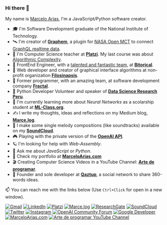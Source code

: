 ### Hi there 👋

My name is [Marcelo Arias](https://marceloarias.com), I'm a JavaScript/Python software creator.

- 🎓 I'm Software Development graduate of the National Institute of Technology.
- 🛰 I'm creator of **[Graphem](https://graphem.space/)**, a plugin for [NASA Open MCT](http://github.com/nasa/openmct) to connect [GraphQL realtime data](https://graphql.org/blog/subscriptions-in-graphql-and-relay/).
- 💚 I'm Computer Science teacher at **[Platzi](https://platzi.com/)**. My last course was about [Algorithmic Complexity](https://platzi.com/cursos/complejidad-js/).
- 🦄 FrontEnd Engineer, with a [talented and fantastic team](https://www.linkedin.com/company/bitorical/people/), at **[Bitorical](https://www.linkedin.com/company/bitorical/)**.
- 🔬 Web developer and creator of graphical interface algorithms at non-profit organization **[Filosinapsis](https://github.com/Filosinapsis/)**.
- 🤖 Former programmer, with an amazing team, at software development company **[Fractal](https://www.linkedin.com/in/celer-s-a-c-98b270a9/)**.
- 🧠 Python Developer Volunteer and speaker of **[Data Science Research Peru](https://www.datascience.pe/)**.
- 🔭 I'm currently learning more about _Neural Networks_ as a scolarship student at **[ML-Class.org](http://ml-class.org/)**.
- ✍ I write my thoughts, ideas and reflections on my Medium blog, **[Marce.log](https://medium.com/@360macky)**.
- 🎹 I make some single melody compositions (like soundtracks) available on my **[SoundCloud](https://soundcloud.com/360macky)**.
- 🎮 Playing with the private version of the **[OpenAI API](https://beta.openai.com/)**.
- 🪐 I'm looking for help with _Web-Assembly_.
- 💬 Ask me about _JavaScript_ or _Python_.
- 📡 Check my portfolio at **[MarceloArias.com](https://marceloarias.com/)**
- 🎬 Creating Computer Science Videos in a YouTube Channel: **[Arte de programar](https://www.youtube.com/ArteDeProgramar)**.
- 🚀 Founder and sole developer at **[Qaztup](https://qaztup.org/)**, a social network to share 360-words ideas.

📫 You can reach me with the links below (Use `Ctrl+Click` for open in a new window).

[![Gmail](https://img.shields.io/badge/-Gmail-D14836?style=for-the-badge&logo=gmail&logoColor=white)](mailto:hola@marceloarias.com)
[![LinkedIn](https://img.shields.io/badge/-LinkedIn-0077B5?style=for-the-badge&logo=linkedin&logoColor=white)](https://www.linkedin.com/in/marcelo-arias/)
[![Platzi](https://img.shields.io/badge/-Platzi-98CA3F?style=for-the-badge&logo=platzi&logoColor=white)](https://platzi.com/p/360macky/)
[![Marce.log](https://img.shields.io/badge/-Marce.log%20Blog-1C313A?style=for-the-badge&logo=medium&logoColor=white)](https://medium.com/@360macky)
[![ResearchGate](https://img.shields.io/badge/-ResearchGate-00CCBB?style=for-the-badge&logo=researchgate&logoColor=white)](https://www.researchgate.net/profile/Marcelo_Arias6)
[![SoundCloud](https://img.shields.io/badge/-SoundCloud-FF3300?style=for-the-badge&logo=soundcloud&logoColor=white)](https://soundcloud.com/360macky)
[![Twitter](https://img.shields.io/badge/-Twitter-1DA1F2?style=for-the-badge&logo=twitter&logoColor=white)](https://twitter.com/360macky)
[![Instagram](https://img.shields.io/badge/-Instagram-c13584?style=for-the-badge&logo=instagram&logoColor=white)](https://www.instagram.com/360macky/)
[![OpenAI Community Forum](https://img.shields.io/badge/-OpenAI%20Community-412991?style=for-the-badge&logo=openai&logoColor=white)](https://community.openai.com/u/360macky)
[![Google Developer](https://img.shields.io/badge/-Google%20Developer-4285F4?style=for-the-badge&logo=google&logoColor=white)](https://developers.google.com/profile/u/105450756310364484515)
[![MarceloArias.com](https://img.shields.io/badge/-MarceloArias.com-425FC7?style=for-the-badge&logo=atom&logoColor=white)](https://www.marceloarias.com/)
[![Arte de programar YouTube Channel](https://img.shields.io/badge/-Arte%20de%20programar-e4002b?style=for-the-badge&logo=youtube&logoColor=white)](https://www.youtube.com/ArteDeProgramar)
